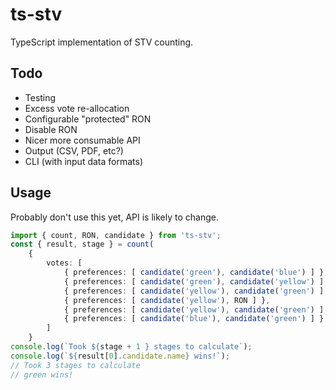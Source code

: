# ts-stv

TypeScript implementation of STV counting.

## Todo

- Testing
- Excess vote re-allocation
- Configurable "protected" RON 
- Disable RON 
- Nicer more consumable API
- Output (CSV, PDF, etc?)
- CLI (with input data formats)

## Usage

Probably don't use this yet, API is likely to change.

```ts
import { count, RON, candidate } from 'ts-stv';
const { result, stage } = count(
    {
        votes: [
            { preferences: [ candidate('green'), candidate('blue') ] },
            { preferences: [ candidate('green'), candidate('yellow') ] },
            { preferences: [ candidate('yellow'), candidate('green') ] },
            { preferences: [ candidate('yellow'), RON ] },
            { preferences: [ candidate('yellow'), candidate('green') ] },
            { preferences: [ candidate('blue'), candidate('green') ] },
        ]
    }
console.log(`Took ${stage + 1 } stages to calculate`);
console.log(`${result[0].candidate.name} wins!`);
// Took 3 stages to calculate
// green wins!
```

